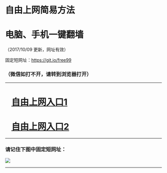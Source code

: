 ﻿# 自由上网简易方法

# 电脑、手机一键翻墙

（2017/10/09 更新，网址有效）

固定短网址：https://git.io/free99

### （微信如打不开，请转到浏览器打开）


***





# &nbsp;&nbsp; <a href="http://ft2967922617.fwq-tz-1001.info/fwqtz01.html?t=100900129592 " target="_blank">自由上网入口1</a>
# &nbsp;&nbsp; <a href="http://ft1176832431.fwq-tz-1002.info/fwqtz02.html?t=100900115954 " target="_blank">自由上网入口2</a>
***

### 请记住下图中固定短网址：

<img src="https://s3-us-west-2.amazonaws.com/fwq-1001/yjfq-20170905okok.png" /> 


***

